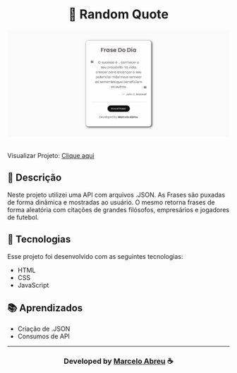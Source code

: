 <h1 align="center">
 📨 Random Quote
</h1> 

![](assets/img/Prewien.png)
<br>
<br>

Visualizar Projeto: [Clique aqui](https://Marcelo-Abreeu.github.io/Random-Quote/)



## 📝 Descrição

Neste projeto utilizei uma API com arquivos .JSON. 
As Frases são puxadas de forma dinâmica e mostradas ao usuário.
O mesmo retorna frases de forma aleatória com citações de grandes filósofos, empresários e jogadores de futebol.


## 🚀 Tecnologias

Esse projeto foi desenvolvido com as seguintes tecnologias:

- HTML
- CSS
- JavaScript

## 📚 Aprendizados 
- Criação de .JSON
- Consumos de API

-----

  <h3 align="center"> Developed by <a href="#">Marcelo Abreu</a> ☕</h3>


